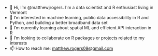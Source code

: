 - 👋 Hi, I’m @matthewjrogers. I'm a data scientist and R enthusiast living in Vermont
- 👀 I’m interested in machine learning, public data accessibility in R and Python, and building a better broadband data set
- 🌱 I’m currently learning about spatial ML and efficient API interaction in R
- 💞️ I’m looking to collaborate on R packages or projects related to my interests
- 📫 How to reach me: matthew.rogers09@gmail.com


